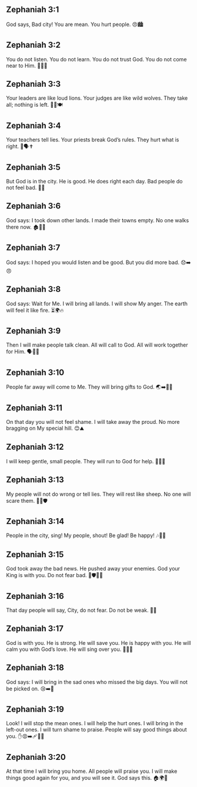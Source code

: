 ## Zephaniah 3:1
God says, Bad city! You are mean. You hurt people. 😠🏙️
## Zephaniah 3:2
You do not listen. You do not learn. You do not trust God. You do not come near to Him. 🙉🚫🙏
## Zephaniah 3:3
Your leaders are like loud lions. Your judges are like wild wolves. They take all; nothing is left. 🦁🐺🍽️
## Zephaniah 3:4
Your teachers tell lies. Your priests break God’s rules. They hurt what is right. 🚫🗣️✝️
## Zephaniah 3:5
But God is in the city. He is good. He does right each day. Bad people do not feel bad. 🌅✨
## Zephaniah 3:6
God says: I took down other lands. I made their towns empty. No one walks there now. 🏚️🚫👣
## Zephaniah 3:7
God says: I hoped you would listen and be good. But you did more bad. 😞➡️😠
## Zephaniah 3:8
God says: Wait for Me. I will bring all lands. I will show My anger. The earth will feel it like fire. ⏳🌍🔥
## Zephaniah 3:9
Then I will make people talk clean. All will call to God. All will work together for Him. 🗣️🧼🤝
## Zephaniah 3:10
People far away will come to Me. They will bring gifts to God. 🌏➡️🙏🎁
## Zephaniah 3:11
On that day you will not feel shame. I will take away the proud. No more bragging on My special hill. 😊⛰️
## Zephaniah 3:12
I will keep gentle, small people. They will run to God for help. 🫶🧒🙏
## Zephaniah 3:13
My people will not do wrong or tell lies. They will rest like sheep. No one will scare them. 🐑😴🛡️
## Zephaniah 3:14
People in the city, sing! My people, shout! Be glad! Be happy! 🎶🙌😀
## Zephaniah 3:15
God took away the bad news. He pushed away your enemies. God your King is with you. Do not fear bad. 👑🛡️🚫😨
## Zephaniah 3:16
That day people will say, City, do not fear. Do not be weak. 💪🙂
## Zephaniah 3:17
God is with you. He is strong. He will save you. He is happy with you. He will calm you with God’s love. He will sing over you. 🫶💖🎵
## Zephaniah 3:18
God says: I will bring in the sad ones who missed the big days. You will not be picked on. 😢➡️🤗
## Zephaniah 3:19
Look! I will stop the mean ones. I will help the hurt ones. I will bring in the left-out ones. I will turn shame to praise. People will say good things about you. ✋😡➡️🩹🤝👏
## Zephaniah 3:20
At that time I will bring you home. All people will praise you. I will make things good again for you, and you will see it. God says this. 🏠🌍👏
